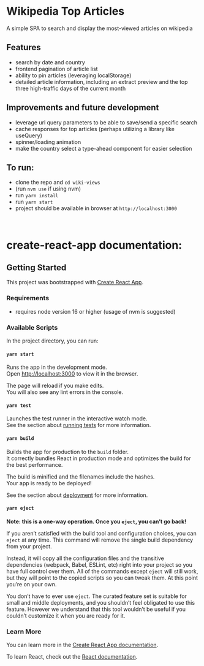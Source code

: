# Wikipedia Top Articles

A simple SPA to search and display the most-viewed articles on wikipedia

## Features
* search by date and country
* frontend pagination of article list
* ability to pin articles (leveraging localStorage)
* detailed article information, including an extract preview and the top three high-traffic days of the current month

## Improvements and future development
* leverage url query parameters to be able to save/send a specific search
* cache responses for top articles (perhaps utilizing a library like useQuery)
* spinner/loading animation
* make the country select a type-ahead component for easier selection

## To run:
  * clone the repo and `cd wiki-views`
  * (run `nvm use` if using nvm)
  * run `yarn install`
  * run `yarn start`
  * project should be available in browser at `http://localhost:3000`

&nbsp;
&nbsp;

# create-react-app documentation:
## Getting Started

This project was bootstrapped with [Create React App](https://github.com/facebook/create-react-app).

### Requirements

* requires node version 16 or higher (usage of nvm is suggested)

### Available Scripts

In the project directory, you can run:

#### `yarn start`

Runs the app in the development mode.\
Open [http://localhost:3000](http://localhost:3000) to view it in the browser.

The page will reload if you make edits.\
You will also see any lint errors in the console.

#### `yarn test`

Launches the test runner in the interactive watch mode.\
See the section about [running tests](https://facebook.github.io/create-react-app/docs/running-tests) for more information.

#### `yarn build`

Builds the app for production to the `build` folder.\
It correctly bundles React in production mode and optimizes the build for the best performance.

The build is minified and the filenames include the hashes.\
Your app is ready to be deployed!

See the section about [deployment](https://facebook.github.io/create-react-app/docs/deployment) for more information.

#### `yarn eject`

**Note: this is a one-way operation. Once you `eject`, you can’t go back!**

If you aren’t satisfied with the build tool and configuration choices, you can `eject` at any time. This command will remove the single build dependency from your project.

Instead, it will copy all the configuration files and the transitive dependencies (webpack, Babel, ESLint, etc) right into your project so you have full control over them. All of the commands except `eject` will still work, but they will point to the copied scripts so you can tweak them. At this point you’re on your own.

You don’t have to ever use `eject`. The curated feature set is suitable for small and middle deployments, and you shouldn’t feel obligated to use this feature. However we understand that this tool wouldn’t be useful if you couldn’t customize it when you are ready for it.

### Learn More

You can learn more in the [Create React App documentation](https://facebook.github.io/create-react-app/docs/getting-started).

To learn React, check out the [React documentation](https://reactjs.org/).
